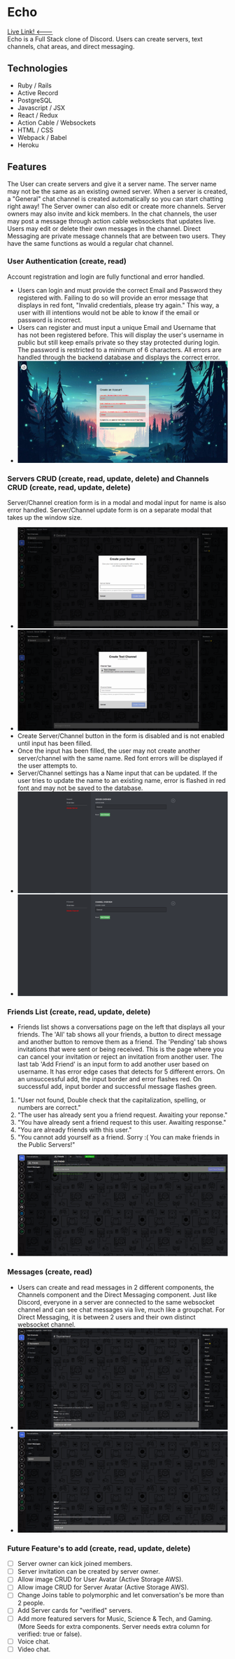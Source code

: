 # Echo
<a href="https://echo-discordclone.herokuapp.com/#/">Live Link! <---</a>
</br>
Echo is a Full Stack clone of Discord. Users can create servers, text channels, chat areas, and direct messaging.

## Technologies
* Ruby / Rails
* Active Record
* PostgreSQL
* Javascript / JSX
* React / Redux
* Action Cable / Websockets
* HTML / CSS
* Webpack / Babel
* Heroku

## Features
The User can create servers and give it a server name. The server name may not be the same as an existing owned server. When a server is created, a "General" chat channel is created automatically so you can start chatting right away! The Server owner can also edit or create more channels. Server owners may also invite and kick members. In the chat channels, the user may post a message through action cable websockets that updates live. Users may edit or delete their own messages in the channel. Direct Messaging are private message channels that are between two users. They have the same functions as would a regular chat channel.

### User Authentication (create, read)
Account registration and login are fully functional and error handled.
- Users can login and must provide the correct Email and Password they registered with. Failing to do so will provide an error message that displays in red font, "Invalid credentials, please try again." This way, a user with ill intentions would not be able to know if the email or password is incorrect.
- Users can register and must input a unique Email and Username that has not been registered before. This will display the user's username in public but still keep emails private so they stay protected during login. The password is restricted to a minimum of 6 characters. All errors are handled through the backend database and displays the correct error.
- <img src="/app/assets/images/EchoAuth.png" alt="UserAuth"/>

### Servers CRUD (create, read, update, delete) and Channels CRUD (create, read, update, delete)
Server/Channel creation form is in a modal and modal input for name is also error handled. Server/Channel update form is on a separate modal that takes up the window size.
- <img src="/app/assets/images/EchoServer.png" alt="ServerCreate"/>
- <img src="/app/assets/images/EchoChannel.png" alt="ChannelCreate"/>
- Create Server/Channel button in the form is disabled and is not enabled until input has been filled.
- Once the input has been filled, the user may not create another server/channel with the same name. Red font errors will be displayed if the user attempts to.
- Server/Channel settings has a Name input that can be updated. If the user tries to update the name to an existing name, error is flashed in red font and may not be saved to the database.
- <img src="/app/assets/images/EchoServerSettings.png" alt="ServerSettings"/>
- <img src="/app/assets/images/EchoChannelSettings.png" alt="ChannelSettings"/>

### Friends List (create, read, update, delete)
- Friends list shows a conversations page on the left that displays all your friends. The 'All' tab shows all your friends, a button to direct message and another button to remove them as a friend. The 'Pending' tab shows invitations that were sent or being received. This is the page where you can cancel your invitation or reject an invitation from another user. The last tab 'Add Friend' is an input form to add another user based on username. It has error edge cases that detects for 5 different errors. On an unsuccessful add, the input border and error flashes red. On successful add, input border and successful message flashes green.
1.  "User not found, Double check that the capitalization, spelling, or numbers are correct."
2.  "The user has already sent you a friend request. Awaiting your reponse."
3.  "You have already sent a friend request to this user. Awaiting response."
4.  "You are already friends with this user." 
5.  "You cannot add yourself as a friend. Sorry :( You can make friends in the Public Servers!" 
- <img src="/app/assets/images/EchoFLGreen.png" alt="FriendlistSettings"/>

### Messages (create, read)
- Users can create and read messages in 2 different components, the Channels component and the Direct Messaging component. Just like Discord, everyone in a server are connected to the same websocket channel and can see chat messages via live, much like a groupchat. For Direct Messaging, it is between 2 users and their own distinct websocket channel.
- <img src="/app/assets/images/EchoChannelMessage.png" alt="ChannelMessageSettings"/>
- <img src="/app/assets/images/EchoDMMessage.png" alt="DMMessageSettings"/>


### Future Feature's to add (create, read, update, delete)
- [ ] Server owner can kick joined members.
- [ ] Server invitation can be created by server owner.
- [ ] Allow image CRUD for User Avatar (Active Storage AWS).
- [ ] Allow image CRUD for Server Avatar (Active Storage AWS).
- [ ] Change Joins table to polymorphic and let conversation's be more than 2 people.
- [ ] Add Server cards for "verified" servers.
- [ ] Add more featured servers for Music, Science & Tech, and Gaming. (More Seeds for extra components. Server needs extra column for verified: true or false).
- [ ] Voice chat.
- [ ] Video chat.
